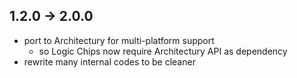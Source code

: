 ## 1.2.0 -> 2.0.0

- port to Architectury for multi-platform support
    - so Logic Chips now require Architectury API as dependency
- rewrite many internal codes to be cleaner